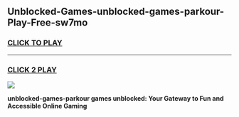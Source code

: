 
## Unblocked-Games-unblocked-games-parkour-Play-Free-sw7mo
<h3>
<a href="https://premium76.site?title=unblocked-games-parkour&ref=15A">CLICK TO PLAY</a></h3>
<hr>

<h3>
<a href="https://premium76.site?title=unblocked-games-parkour&ref=15A">CLICK 2 PLAY</a>
  
</h3>

<a href="https://premium76.site?title=unblocked-games-parkour&ref=15A"><img src="https://clearcache.store/games.png"></a>


**unblocked-games-parkour games unblocked: Your Gateway to Fun and Accessible Online Gaming**
